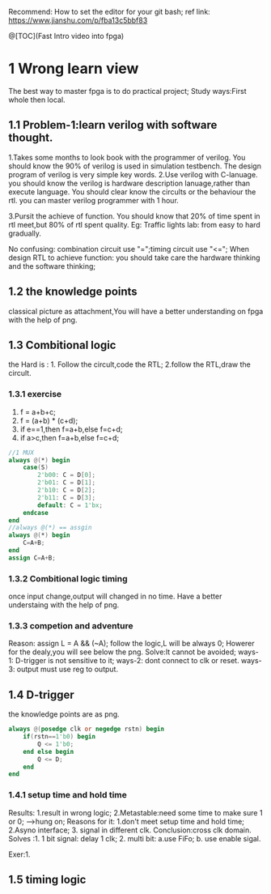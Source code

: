 Recommend: How to set the editor for your git bash;
ref link: https://www.jianshu.com/p/fba13c5bbf83

@[TOC](Fast Intro video into fpga)
# 1 Wrong learn view
The best way to master fpga is to do practical project;
Study ways:First whole then local.

## 1.1 Problem-1:learn verilog with software thought.
1.Takes some months to look book with the programmer of verilog.
You should know the 90% of verilog is used in simulation testbench.
The design program of verilog is very simple key words.
2.Use verilog with C-lanuage.
you should know the verilog is hardware description lanuage,rather than execute language. You should clear know the circults or the behaviour the rtl.
you can master verilog programmer with 1 hour.

3.Pursit the achieve of function.
You should know that 20% of time spent in rtl meet,but 80% of rtl spent quality.
Eg: Traffic lights lab: from easy to hard gradually.

No confusing: combination circuit use "=";timing circuit use "<=";
When design RTL to achieve function: you should take care the hardware thinking and the software thinking;

## 1.2 the knowledge points
classical picture as attachment,You will have a better understanding on fpga with the help of png.

## 1.3 Combitional logic
the Hard is : 1. Follow the circult,code the RTL; 2.follow the RTL,draw the circult.
### 1.3.1 exercise
1. f = a+b+c;
2. f = (a+b) * (c+d);
3. if e==1,then f=a+b,else f=c+d;
4. if a>c,then f=a+b,else f=c+d;

```v
//1 MUX
always @(*) begin
    case(S)
        2'b00: C = D[0];
        2'b01: C = D[1];
        2'b10: C = D[2];
        2'b11: C = D[3];
        default: C = 1'bx;
    endcase
end
//always @(*) == assgin 
always @(*) begin
    C=A+B;
end
assign C=A+B;

```
### 1.3.2 Combitional logic timing 
once input change,output will changed in no time.
Have a better understaing with the help of png.

### 1.3.3 competion and adventure
Reason: assign L = A && (~A);
follow the logic,L will be always 0;
Howerer for the dealy,you will see below the png.
Solve:It cannot be avoided;
ways-1: D-trigger is not sensitive to it;
ways-2: dont connect to clk or reset.
ways-3: output must use reg to output.


## 1.4 D-trigger 
the knowledge points are as png.
```verilog
always @(posedge clk or negedge rstn) begin
    if(rstn==1'b0) begin
        Q <= 1'b0;
    end else begin
        Q <= D;
    end
end
```
### 1.4.1 setup time and hold time
Results: 1.result in wrong logic; 
    2.Metastable:need some time to make sure 1 or 0; -->hung on;
Reasons for it: 1.don't meet setup time and hold time;
                2.Asyno interface; 3. signal in different clk. 
        Conclusion:cross clk domain.
Solves :1. 1 bit signal: delay 1 clk;
        2. multi bit: a.use FiFo; b. use enable sigal.

Exer:1.

## 1.5 timing logic




